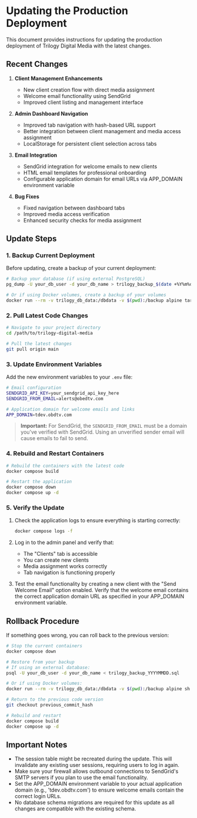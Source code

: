 # Updating the Production Deployment

This document provides instructions for updating the production deployment of Trilogy Digital Media with the latest changes.

## Recent Changes

1. **Client Management Enhancements**
   - New client creation flow with direct media assignment
   - Welcome email functionality using SendGrid
   - Improved client listing and management interface

2. **Admin Dashboard Navigation**
   - Improved tab navigation with hash-based URL support
   - Better integration between client management and media access assignment
   - LocalStorage for persistent client selection across tabs

3. **Email Integration**
   - SendGrid integration for welcome emails to new clients
   - HTML email templates for professional onboarding
   - Configurable application domain for email URLs via APP_DOMAIN environment variable

4. **Bug Fixes**
   - Fixed navigation between dashboard tabs
   - Improved media access verification
   - Enhanced security checks for media assignment

## Update Steps

### 1. Backup Current Deployment

Before updating, create a backup of your current deployment:

```bash
# Backup your database (if using external PostgreSQL)
pg_dump -U your_db_user -d your_db_name > trilogy_backup_$(date +%Y%m%d).sql

# Or if using Docker volumes, create a backup of your volumes
docker run --rm -v trilogy_db_data:/dbdata -v $(pwd):/backup alpine tar czf /backup/trilogy_db_backup_$(date +%Y%m%d).tar.gz /dbdata
```

### 2. Pull Latest Code Changes

```bash
# Navigate to your project directory
cd /path/to/trilogy-digital-media

# Pull the latest changes
git pull origin main
```

### 3. Update Environment Variables

Add the new environment variables to your `.env` file:

```bash
# Email configuration
SENDGRID_API_KEY=your_sendgrid_api_key_here
SENDGRID_FROM_EMAIL=alerts@obedtv.com

# Application domain for welcome emails and links
APP_DOMAIN=tdev.obdtv.com
```

> **Important:** For SendGrid, the `SENDGRID_FROM_EMAIL` must be a domain you've verified with SendGrid. Using an unverified sender email will cause emails to fail to send.

### 4. Rebuild and Restart Containers

```bash
# Rebuild the containers with the latest code
docker compose build

# Restart the application
docker compose down
docker compose up -d
```

### 5. Verify the Update

1. Check the application logs to ensure everything is starting correctly:
   ```bash
   docker compose logs -f
   ```

2. Log in to the admin panel and verify that:
   - The "Clients" tab is accessible
   - You can create new clients
   - Media assignment works correctly
   - Tab navigation is functioning properly

3. Test the email functionality by creating a new client with the "Send Welcome Email" option enabled. Verify that the welcome email contains the correct application domain URL as specified in your APP_DOMAIN environment variable.

## Rollback Procedure

If something goes wrong, you can roll back to the previous version:

```bash
# Stop the current containers
docker compose down

# Restore from your backup
# If using an external database:
psql -U your_db_user -d your_db_name < trilogy_backup_YYYYMMDD.sql

# Or if using Docker volumes:
docker run --rm -v trilogy_db_data:/dbdata -v $(pwd):/backup alpine sh -c "rm -rf /dbdata/* && tar xzf /backup/trilogy_db_backup_YYYYMMDD.tar.gz -C /"

# Return to the previous code version
git checkout previous_commit_hash

# Rebuild and restart
docker compose build
docker compose up -d
```

## Important Notes

- The session table might be recreated during the update. This will invalidate any existing user sessions, requiring users to log in again.
- Make sure your firewall allows outbound connections to SendGrid's SMTP servers if you plan to use the email functionality.
- Set the APP_DOMAIN environment variable to your actual application domain (e.g., 'tdev.obdtv.com') to ensure welcome emails contain the correct login URLs.
- No database schema migrations are required for this update as all changes are compatible with the existing schema.